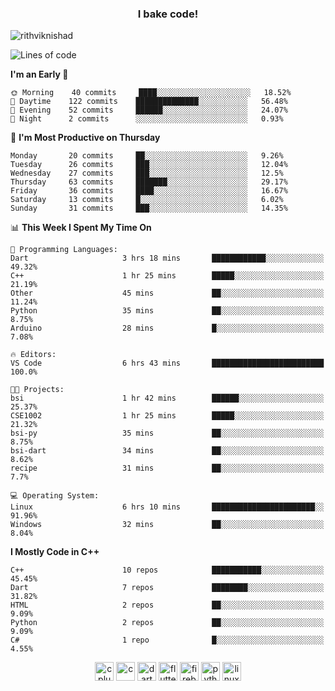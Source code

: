 <h3 align="center">I bake code!</h3>

<p align="left"> <img src="https://komarev.com/ghpvc/?username=rithviknishad" alt="rithviknishad" /> </p>

<!--START_SECTION:waka-->
![Lines of code](https://img.shields.io/badge/From%20Hello%20World%20I%27ve%20Written-693162%20lines%20of%20code-blue)

**I'm an Early 🐤** 

```text
🌞 Morning    40 commits     ████░░░░░░░░░░░░░░░░░░░░░   18.52% 
🌆 Daytime    122 commits    ██████████████░░░░░░░░░░░   56.48% 
🌃 Evening    52 commits     ██████░░░░░░░░░░░░░░░░░░░   24.07% 
🌙 Night      2 commits      ░░░░░░░░░░░░░░░░░░░░░░░░░   0.93%

```
📅 **I'm Most Productive on Thursday** 

```text
Monday       20 commits     ██░░░░░░░░░░░░░░░░░░░░░░░   9.26% 
Tuesday      26 commits     ███░░░░░░░░░░░░░░░░░░░░░░   12.04% 
Wednesday    27 commits     ███░░░░░░░░░░░░░░░░░░░░░░   12.5% 
Thursday     63 commits     ███████░░░░░░░░░░░░░░░░░░   29.17% 
Friday       36 commits     ████░░░░░░░░░░░░░░░░░░░░░   16.67% 
Saturday     13 commits     █░░░░░░░░░░░░░░░░░░░░░░░░   6.02% 
Sunday       31 commits     ███░░░░░░░░░░░░░░░░░░░░░░   14.35%

```


📊 **This Week I Spent My Time On** 

```text
💬 Programming Languages: 
Dart                     3 hrs 18 mins       ████████████░░░░░░░░░░░░░   49.32% 
C++                      1 hr 25 mins        █████░░░░░░░░░░░░░░░░░░░░   21.19% 
Other                    45 mins             ██░░░░░░░░░░░░░░░░░░░░░░░   11.24% 
Python                   35 mins             ██░░░░░░░░░░░░░░░░░░░░░░░   8.75% 
Arduino                  28 mins             █░░░░░░░░░░░░░░░░░░░░░░░░   7.08%

🔥 Editors: 
VS Code                  6 hrs 43 mins       █████████████████████████   100.0%

🐱‍💻 Projects: 
bsi                      1 hr 42 mins        ██████░░░░░░░░░░░░░░░░░░░   25.37% 
CSE1002                  1 hr 25 mins        █████░░░░░░░░░░░░░░░░░░░░   21.32% 
bsi-py                   35 mins             ██░░░░░░░░░░░░░░░░░░░░░░░   8.75% 
bsi-dart                 34 mins             ██░░░░░░░░░░░░░░░░░░░░░░░   8.62% 
recipe                   31 mins             ██░░░░░░░░░░░░░░░░░░░░░░░   7.7%

💻 Operating System: 
Linux                    6 hrs 10 mins       ███████████████████████░░   91.96% 
Windows                  32 mins             ██░░░░░░░░░░░░░░░░░░░░░░░   8.04%

```

**I Mostly Code in C++** 

```text
C++                      10 repos            ███████████░░░░░░░░░░░░░░   45.45% 
Dart                     7 repos             ████████░░░░░░░░░░░░░░░░░   31.82% 
HTML                     2 repos             ██░░░░░░░░░░░░░░░░░░░░░░░   9.09% 
Python                   2 repos             ██░░░░░░░░░░░░░░░░░░░░░░░   9.09% 
C#                       1 repo              █░░░░░░░░░░░░░░░░░░░░░░░░   4.55%

```



<!--END_SECTION:waka-->

<p align="center">
  <img src="https://devicons.github.io/devicon/devicon.git/icons/cplusplus/cplusplus-original.svg" alt="cplusplus" width="30" height="30"/>
  <img src="https://devicons.github.io/devicon/devicon.git/icons/c/c-original.svg" alt="c" width="30" height="30"/>
  <img src="https://www.vectorlogo.zone/logos/dartlang/dartlang-icon.svg" alt="dart" width="30" height="30"/>
  <img src="https://www.vectorlogo.zone/logos/flutterio/flutterio-icon.svg" alt="flutter" width="30" height="30"/> 
  <img src="https://www.vectorlogo.zone/logos/firebase/firebase-icon.svg" alt="firebase" width="30" height="30"/> 
  <img src="https://devicons.github.io/devicon/devicon.git/icons/python/python-original.svg" alt="python" width="30" height="30"/> 
  <img src="https://devicons.github.io/devicon/devicon.git/icons/linux/linux-original.svg" alt="linux" width="30" height="30"/> 
</p>
